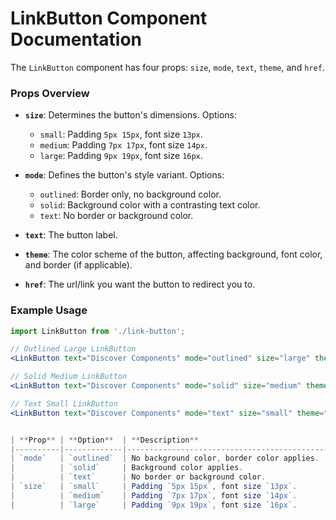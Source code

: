 # LinkButton Component Documentation

The `LinkButton` component has four props: `size`, `mode`, `text`, `theme`, and `href`.

### Props Overview

- **`size`**: Determines the button's dimensions. Options:
  - `small`: Padding `5px 15px`, font size `13px`.
  - `medium`: Padding `7px 17px`, font size `14px`.
  - `large`: Padding `9px 19px`, font size `16px`.

- **`mode`**: Defines the button's style variant. Options:
  - `outlined`: Border only, no background color.
  - `solid`: Background color with a contrasting text color.
  - `text`: No border or background color.

- **`text`**: The button label.

- **`theme`**: The color scheme of the button, affecting background, font color, and border (if applicable).

- **`href`**: The url/link you want the button to redirect you to.

### Example Usage

```jsx
import LinkButton from './link-button';

// Outlined Large LinkButton
<LinkButton text="Discover Components" mode="outlined" size="large" theme="blue-300" href="link"/>

// Solid Medium LinkButton
<LinkButton text="Discover Components" mode="solid" size="medium" theme="blue-300" href="link"/>

// Text Small LinkButton
<LinkButton text="Discover Components" mode="text" size="small" theme="blue-300" href="link"/>


| **Prop** | **Option**  | **Description**                              |
|----------|-------------|----------------------------------------------|
| `mode`   | `outlined`  | No background color, border color applies.   |
|          | `solid`     | Background color applies.                    |
|          | `text`      | No border or background color.               |
| `size`   | `small`     | Padding `5px 15px`, font size `13px`.        |
|          | `medium`    | Padding `7px 17px`, font size `14px`.        |
|          | `large`     | Padding `9px 19px`, font size `16px`.        |
